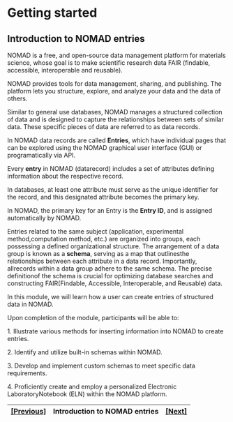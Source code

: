 # Getting started

## **Introduction to NOMAD entries**

NOMAD is a free, and open-source data management platform for materials science, whose goal is to make scientific research data FAIR (findable, accessible, interoperable and reusable).

NOMAD provides tools for data management, sharing, and publishing. The platform lets you structure, explore, and analyze your data and the data of others.

Similar to general use databases, NOMAD manages a structured collection of data and is designed to capture the relationships between sets of similar data. These specific pieces of data are referred to as data records.

In NOMAD data records are called **Entries**, which have individual pages that can be explored using the NOMAD graphical user interface (GUI) or programatically via API.

Every **entry** in NOMAD (datarecord) includes a set of attributes defining information about the respective record.

In databases, at least one attribute must serve as the unique identifier for the record, and this designated attribute becomes the primary key.

In NOMAD, the primary key for an Entry is the **Entry ID**, and is assigned automatically by NOMAD.

Entries related to the same subject (application, experimental method,computation method, etc.) are organized into groups, each possessing a defined organizational structure. The arrangement of a data group is known as a **schema**, serving as a map that outlinesthe relationships between each attribute in a data record. Importantly, allrecords within a data group adhere to the same schema. The precise definitionof the schema is crucial for optimizing database searches and constructing FAIR(Findable, Accessible, Interoperable, and Reusable) data.

In this module, we will learn how a user can create entries of structured data in NOMAD.

Upon completion of the module, participants will be able to:

1\. Illustrate various methods for inserting information into NOMAD to create entries.

2\. Identify and utilize built-in schemas within NOMAD.

3\. Develop and implement custom schemas to meet specific data requirements.

4\. Proficiently create and employ a personalized Electronic LaboratoryNotebook (ELN) within the NOMAD platform.

| [[Previous]](5_0_Overview_share.md) |   Introduction to NOMAD entries| [[Next]](5A_1_Getting_started.md)
|------------|-----------|-------|

